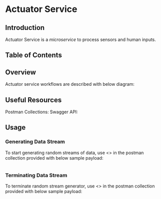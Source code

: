 # Actuator Service

## Introduction
Actuator Service is a *microservice* to process sensors and human inputs.

## Table of Contents


## Overview
Actuator service workflows are described with below diagram:

## Useful Resources
Postman Collections:
Swagger API:

## Usage

### Generating Data Stream

To start generating random streams of data, use <> in the postman collection provided with below sample payload:
```

```

### Terminating Data Stream

To terminate random stream generator, use <> in the postman collection provided with below sample payload:
```
```